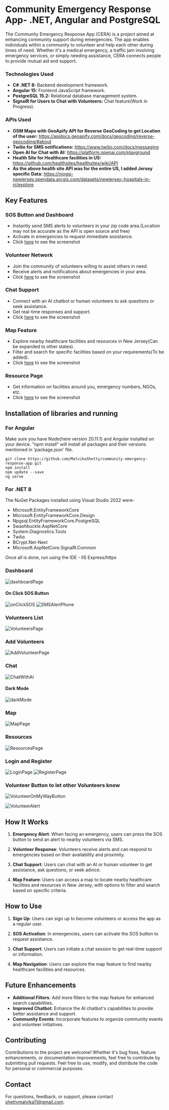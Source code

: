 # Community Emergency Response App- .NET, Angular and PostgreSQL

The Community Emergency Response App (CERA) is a project aimed at enhancing community support during emergencies. The app enables individuals within a community to volunteer and help each other during times of need. Whether it's a medical emergency, a traffic jam involving emergency services, or simply needing assistance, CERA connects people to provide mutual aid and support.

### Technologies Used

- **C# .NET 8:** Backend development framework.
- **Angular 15:** Frontend JavaScript framework.
- **PostgreSQL 15.2:** Relational database management system.
- **SignalR for Users to Chat with Volunteers:** Chat feature(Work in Progress).

### APIs Used

- **OSM Maps with GeoApify API for Reverse GeoCoding to get Location of the user:** https://apidocs.geoapify.com/docs/geocoding/reverse-geocoding/#about
- **Twilio for SMS notifications:** https://www.twilio.com/docs/messaging
- **Open AI for Chat with AI:** https://platform.openai.com/playground
- **Health Site for Healthcare facilities in US:** https://github.com/healthsites/healthsites/wiki/API
- **As the above health site API was for the entire US, I added Jersey specific Data:** https://njogis-newjersey.opendata.arcgis.com/datasets/newjersey::hospitals-in-nj/explore 


## Key Features

### SOS Button and Dashboard 
- Instantly send SMS alerts to volunteers in your zip code area.(Location may not be accurate as the API is open source and free)
- Activate in emergencies to request immediate assistance.
- Click [here](#dashboard) to see the screenshot

### Volunteer Network
- Join the community of volunteers willing to assist others in need.
- Receive alerts and notifications about emergencies in your area.
- Click [here](#volunteers-list) to see the screenshot

### Chat Support
- Connect with an AI chatbot or human volunteers to ask questions or seek assistance.
- Get real-time responses and support.
- Click [here](#chat) to see the screenshot

### Map Feature
- Explore nearby healthcare facilities and resources in New Jersey(Can be expanded to other states).
- Filter and search for specific facilities based on your requirements(To be added).
- Click [here](#map) to see the screenshot

### Resource Page
- Get information on facilities around you, emergency numbers, NGOs, etc.
- Click [here](#resources) to see the screenshot

## Installation of libraries and running

### For Angular
Make sure you have Node(here version 20.11.1) and Angular installed on your device. "npm install" will install all packages and their versions mentioned in 'package.json' file.

```
git clone https://github.com/MalvikaShetty/community-emergency-response-app.git
npm install
npm update --save
ng serve
```

### For .NET 8
The NuGet Packages installed using Visual Studio 2022 were-
- Microsoft.EntityFrameworkCore
- Microsoft.EntityFrameworkCore.Design
- Npgsql.EntityFrameworkCore.PostgreSQL
- Swashbuckle.AspNetCore
- System.Diagnostics.Tools
- Twilio
- BCrypt.Net-Next
- Microsoft.AspNetCore.SignalR.Common

Once all is done, run using the IDE - IIS Express/https

### Dashboard
![dashboardPage](https://github.com/MalvikaShetty/community-emergency-response-app/assets/66647891/543efcf3-876d-4e1c-bea0-1f9481e456c5)

#### On Click SOS Button
![onClickSOS](https://github.com/MalvikaShetty/community-emergency-response-app/assets/66647891/1a7d765e-50ca-4906-a966-df9740a5aa7b)
![SMSAlertPhone](https://github.com/MalvikaShetty/community-emergency-response-app/assets/66647891/abaea5ac-7776-46c0-a75d-1d43edb84fd5)

### Volunteers List
![VolunteersPage](https://github.com/MalvikaShetty/community-emergency-response-app/assets/66647891/97648ab4-815e-43ad-9514-81ebd650a2db)

### Add Volunteers
![AddVolunteerPage](https://github.com/MalvikaShetty/community-emergency-response-app/assets/66647891/21e48596-a62f-4673-b24f-db9246f62c8e)

### Chat
![ChatWithAI](https://github.com/MalvikaShetty/community-emergency-response-app/assets/66647891/2faa3ad2-dab0-47c6-8048-34d58b4bd36e)

#### Dark Mode
![darkMode](https://github.com/MalvikaShetty/community-emergency-response-app/assets/66647891/5894e896-a561-4176-a6db-f75d6f8f6949)

### Map
![MapPage](https://github.com/MalvikaShetty/community-emergency-response-app/assets/66647891/d9c50825-32d5-4e69-8172-cc21004e49e9)

### Resources
![ResourcesPage](https://github.com/MalvikaShetty/community-emergency-response-app/assets/66647891/f1e8d8fc-0ec4-4a0d-bdcc-ac610d196cb9)

### Login and Register

![LoginPage](https://github.com/MalvikaShetty/community-emergency-response-app/assets/66647891/0879e8c5-94ed-4d44-8c60-31bd88cf9154)
![RegisterPage](https://github.com/MalvikaShetty/community-emergency-response-app/assets/66647891/6c42bd72-c809-40c5-8b44-271e603f3b71)

### Volunteer Button to let other Volunteers know
![VolunteerOnMyWayButton](https://github.com/MalvikaShetty/community-emergency-response-app/assets/66647891/db8c7e30-ba5b-497e-aed4-fdf4222dc211)

![VolunteerAlert](https://github.com/MalvikaShetty/community-emergency-response-app/assets/66647891/615f13e8-a437-4d2c-b14b-d3a940adecab)


## How It Works

1. **Emergency Alert**: When facing an emergency, users can press the SOS button to send an alert to nearby volunteers via SMS.

2. **Volunteer Response**: Volunteers receive alerts and can respond to emergencies based on their availability and proximity.

3. **Chat Support**: Users can chat with an AI or human volunteer to get assistance, ask questions, or seek advice.

4. **Map Feature**: Users can access a map to locate nearby healthcare facilities and resources in New Jersey, with options to filter and search based on specific criteria.

## How to Use

1. **Sign Up**: Users can sign up to become volunteers or access the app as a regular user.

2. **SOS Activation**: In emergencies, users can activate the SOS button to request assistance.

3. **Chat Support**: Users can initiate a chat session to get real-time support or information.

4. **Map Navigation**: Users can explore the map feature to find nearby healthcare facilities and resources.

## Future Enhancements

- **Additional Filters**: Add more filters to the map feature for enhanced search capabilities.
- **Improved Chatbot**: Enhance the AI chatbot's capabilities to provide better assistance and support.
- **Community Events**: Incorporate features to organize community events and volunteer initiatives.

## Contributing

Contributions to the project are welcome! Whether it's bug fixes, feature enhancements, or documentation improvements, feel free to contribute by submitting pull requests.
Feel free to use, modify, and distribute the code for personal or commercial purposes.

## Contact

For questions, feedback, or support, please contact [shettymalvika11@gmail.com](shettymalvika11@gmail.com).

